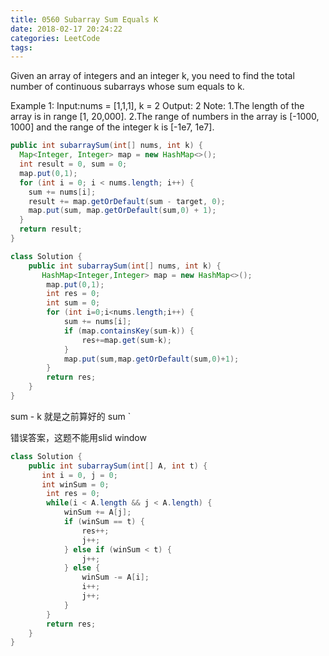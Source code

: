 ```yaml
---
title: 0560 Subarray Sum Equals K
date: 2018-02-17 20:24:22
categories: LeetCode
tags:
---
```


Given an array of integers and an integer k, you need to find the total number of continuous subarrays whose sum equals to k.

Example 1:
Input:nums = [1,1,1], k = 2
Output: 2
Note:
1.The length of the array is in range [1, 20,000].
2.The range of numbers in the array is [-1000, 1000] and the range of the integer k is [-1e7, 1e7].


```java
public int subarraySum(int[] nums, int k) {
  Map<Integer, Integer> map = new HashMap<>();
  int result = 0, sum = 0;
  map.put(0,1);
  for (int i = 0; i < nums.length; i++) {
    sum += nums[i];
    result += map.getOrDefault(sum - target, 0);
    map.put(sum, map.getOrDefault(sum,0) + 1);
  }
  return result;
}
```

```java
class Solution {
    public int subarraySum(int[] nums, int k) {
       HashMap<Integer,Integer> map = new HashMap<>();
        map.put(0,1);
        int res = 0;
        int sum = 0;
        for (int i=0;i<nums.length;i++) {
            sum += nums[i];
            if (map.containsKey(sum-k)) {
                res+=map.get(sum-k);
            }
            map.put(sum,map.getOrDefault(sum,0)+1);
        }
        return res;
    }
}
```
sum - k 就是之前算好的 sum `

错误答案，这题不能用slid window
```java
class Solution {
    public int subarraySum(int[] A, int t) {
       int i = 0, j = 0;
       int winSum = 0;
        int res = 0;
        while(i < A.length && j < A.length) {
            winSum += A[j];
            if (winSum == t) {
                res++;
                j++;
            } else if (winSum < t) {
                j++;
            } else {
                winSum -= A[i];
                i++;
                j++;
            }
        }
        return res;
    }
}
```
